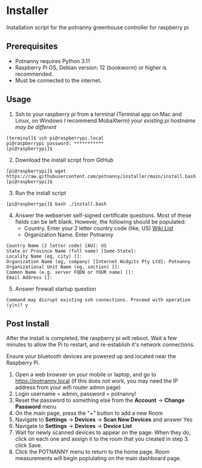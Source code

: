 # Installer
Installation script for the potnanny greenhouse controller for raspberry pi

## Prerequisites
- Potnanny requires Python 3.11
- Raspberry Pi OS, Debian version: 12 (bookworm) or higher is recommended.
- Must be connected to the internet.

## Usage
1. Ssh to your raspberry pi from a terminal (Terminal app on Mac and Linux, on Windows I recommend MobaXterm)
*your existing pi hostname may be different*
```
[terminal]$ ssh pi@raspberrypi.local
pi@raspberrypi password: ***********
[pi@raspberrypi]$
```

2. Download the install script from GitHub
```
[pi@raspberrypi]$ wget https://raw.githubusercontent.com/potnanny/installer/main/install.bash
[pi@raspberrypi]$
```

3. Run the install script
```
[pi@raspberrypi]$ bash ./install.bash
```

4. Answer the webserver self-signed certificate questions.
Most of these fields can be left blank. However, the following should be populated:
    - Country. Enter your 2 letter country code (like, US) [Wiki List](https://en.wikipedia.org/wiki/ISO_3166-1_alpha-2)
    - Organization Name. Enter Potnanny
```
Country Name (2 letter code) [AU]: US
State or Province Name (full name) [Some-State]:
Locality Name (eg, city) []:
Organization Name (eg, company) [Internet Widgits Pty Ltd]: Potnanny
Organizational Unit Name (eg, section) []:
Common Name (e.g. server FQDN or YOUR name) []:
Email Address []:
```

5. Answer firewall startup question
```
Command may disrupt existing ssh connections. Proceed with operation (y|n)? y
```

## Post Install
After the install is completed, the raspberry pi will reboot. Wait a few minutes to allow the Pi to restart, and re-establish it's network connections.

Ensure your bluetooth devices are powered up and located near the Raspberry Pi.

1. Open a web browser on your mobile or laptop, and go to https://potnanny.local (if this does not work, you may need the IP address from your wifi router admin page)
2. Login username = admin, password = potnanny!
3. Reset the password to something else from the **Account** -> **Change Password** menu
3. On the main page, press the "+" button to add a new Room
4. Navigate to **Settings** -> **Devices** -> **Scan New Devices** and answer Yes
5. Navigate to **Settings** -> **Devices** -> **Device List**
6. Wait for newly scanned devices to appear on the page. When they do, click on each one and assign it to the room that you created in step 3. click Save.
7. Click the POTNANNY menu to return to the home page. Room measurements will begin poplulating on the main dashboard page.
